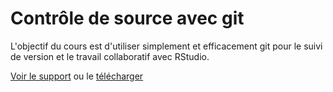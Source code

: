 # Contrôle de source avec git

L'objectif du cours est d'utiliser simplement et efficacement git pour le suivi de version et le travail collaboratif avec RStudio.

[Voir le support](https://EricMarcon.github.io/Cours-git/Cours-git.html) ou le [télécharger](https://EricMarcon.github.io/Cours-git/Cours-git.pdf)